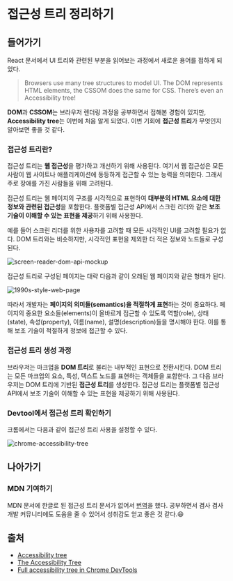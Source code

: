 # 접근성 트리 정리하기

## 들어가기

React 문서에서 UI 트리와 관련된 부분을 읽어보는 과정에서 새로운 용어를 접하게 되었다.

> Browsers use many tree structures to model UI. The DOM represents HTML elements, the CSSOM does the same for CSS. There’s even an Accessibility tree!

**DOM**과 **CSSOM**는 브라우저 렌더링 과정을 공부하면서 접해본 경험이 있지만,
**Accessibility tree**는 이번에 처음 알게 되었다.
이번 기회에 **접근성 트리**가 무엇인지 알아보면 좋을 것 같다.

### 접근성 트리란?

접근성 트리는 **웹 접근성**을 평가하고 개선하기 위해 사용된다.
여기서 웹 접근성은 모든 사람이 웹 사이트나 애플리케이션에 동등하게 접근할 수 있는 능력을 의미한다.
그래서 주로 장애를 가진 사람들을 위해 고려된다.

접근성 트리는 웹 페이지의 구조를 시각적으로 표현하여 **대부분의 HTML 요소에 대한 정보와 관련된 접근성**을 포함한다.
플랫폼별 접근성 API에서 스크린 리더와 같은 **보조 기술이 이해할 수 있는 표현을 제공**하기 위해 사용한다.

예를 들어 스크린 리더를 위한 사용자를 고려할 때 모든 시각적인 UI를 고려할 필요가 없다.
DOM 트리와는 비슷하지만, 시각적인 표현을 제외한 더 적은 정보와 노드들로 구성된다.

<image
  src="https://raw.githubusercontent.com/jgjgill/blog/main/contents/development/learn-about-accessibility-tree/images/screen-reader-dom-api-mockup.png"
  alt="screen-reader-dom-api-mockup"
/>

접근성 트리로 구성된 페이지는 대략 다음과 같이 오래된 웹 페이지와 같은 형태가 된다.

<image
  src="https://raw.githubusercontent.com/jgjgill/blog/main/contents/development/learn-about-accessibility-tree/images/1990s-style-web-page.png"
  alt="1990s-style-web-page"
/>

따라서 개발자는 **페이지의 의미들(semantics)을 적절하게 표현**하는 것이 중요하다.
페이지의 중요한 요소들(elements)이 올바르게 접근할 수 있도록 역할(role), 상태(state), 속성(property), 이름(name), 설명(description)들을 명시해야 한다.
이를 통해 보조 기술이 적절하게 정보에 접근할 수 있다.

### 접근성 트리 생성 과정

브라우저는 마크업을 **DOM 트리**로 불리는 내부적인 표현으로 전환시킨다.
DOM 트리는 모든 마크업의 요소, 특성, 텍스트 노드를 표현하는 객체들을 포함한다.
그 다음 브라우저는 DOM 트리에 기반된 **접근성 트리**를 생성한다.
접근성 트리는 플랫폼별 접근성 API에서 보조 기술이 이해할 수 있는 표현을 제공하기 위해 사용된다.

### Devtool에서 접근성 트리 확인하기

크롬에서는 다음과 같이 접근성 트리 사용을 설정할 수 있다.

<image
  src="https://raw.githubusercontent.com/jgjgill/blog/main/contents/development/learn-about-accessibility-tree/images/chrome-accessibility-tree.gif"
  alt="chrome-accessibility-tree"
/>

## 나아가기

### MDN 기여하기

MDN 문서에 한글로 된 접근성 트리 문서가 없어서 [번역](https://github.com/mdn/translated-content/pull/13360)을 했다.
공부하면서 겸사 겸사 개발 커뮤니티에도 도움을 줄 수 있어서 성취감도 얻고 좋은 것 같다.😄

## 출처

- [Accessibility tree](https://developer.mozilla.org/en-US/docs/Glossary/Accessibility_tree)
- [The Accessibility Tree](https://web.dev/the-accessibility-tree/)
- [Full accessibility tree in Chrome DevTools](https://developer.chrome.com/blog/full-accessibility-tree/)
